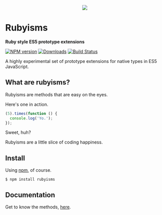 <p align="center">
  <a href="https://www.npmjs.com/package/rubyisms">
    <img src="http://i.imgur.com/Gx7OFGO.png" />
  </a>
</p>

# Rubyisms

**Ruby style ES5 prototype extensions**

[![NPM version][npm-image]][npm-url] [![Downloads][npm-downloads]][npm-url] [![Build Status][travis-build]][travis-url]

A highly experimental set of prototype extensions for native types in ES5 JavaScript.

## What are rubyisms?

Rubyisms are methods that are easy on the eyes.

Here's one in action.

```javascript
(5).times(function () {
  console.log('Yo.');
});
```

Sweet, huh?

Rubyisms are a little slice of coding happiness.

## Install

Using [npm](https://www.npmjs.com/), of course.

```shell
$ npm install rubyisms
```

## Documentation

Get to know the methods, [here](docs).

[npm-url]: https://www.npmjs.com/package/rubyisms
[npm-image]: http://img.shields.io/npm/v/rubyisms.svg
[npm-downloads]: http://img.shields.io/npm/dm/rubyisms.svg

[travis-url]: https://travis-ci.org/Okahyphen/rubyisms
[travis-build]: https://travis-ci.org/Okahyphen/rubyisms.svg?branch=master
